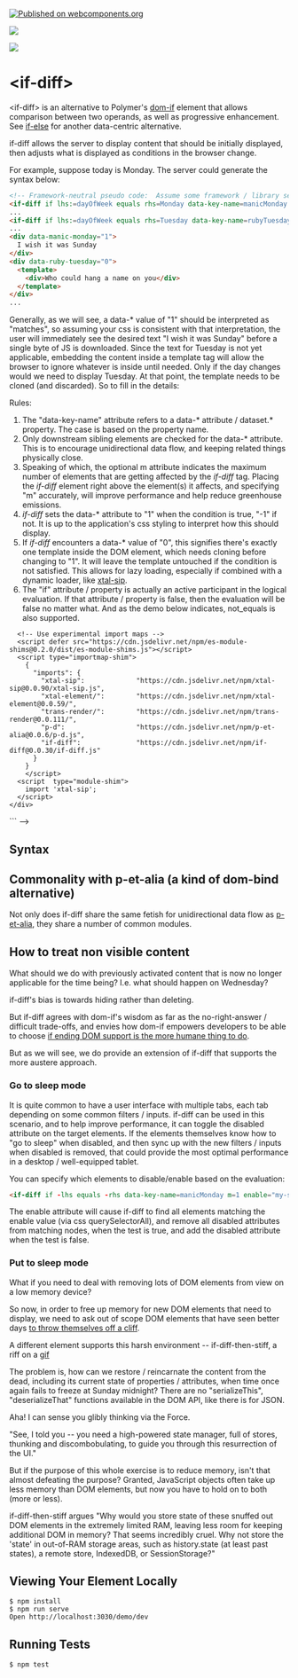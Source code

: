 [![Published on webcomponents.org](https://img.shields.io/badge/webcomponents.org-published-blue.svg)](https://www.webcomponents.org/element/if-diff)

<a href="https://nodei.co/npm/if-diff/"><img src="https://nodei.co/npm/if-diff.png"></a>


<img src="https://badgen.net/bundlephobia/minzip/if-diff">


# \<if-diff\>

\<if-diff\> is an alternative to Polymer's [dom-if](https://polymer-library.polymer-project.org/3.0/docs/devguide/templates#dom-if) element that allows comparison between two operands, as well as progressive enhancement.  See [if-else](https://github.com/matthewp/if-else) for another data-centric alternative.

if-diff allows the server to display content that should be initially displayed, then adjusts what is displayed as conditions in the browser change.

For example, suppose today is Monday.  The server could generate the syntax below:


```html
<!-- Framework-neutral pseudo code:  Assume some framework / library sets property "lhs" based on lhs:=dayOfWeek attribute --> 
<if-diff if lhs:=dayOfWeek equals rhs=Monday data-key-name=manicMonday m=1></if-diff>
...
<if-diff if lhs:=dayOfWeek equals rhs=Tuesday data-key-name=rubyTuesday></if-diff>
...
<div data-manic-monday="1">
  I wish it was Sunday
</div>
<div data-ruby-tuesday="0">
  <template>
    <div>Who could hang a name on you</div>
  </template>
</div>
...
```

Generally, as we will see, a data-* value of "1" should be interpreted as "matches", so assuming your css is consistent with that interpretation, the user will immediately see the desired text "I wish it was Sunday" before a single byte of JS is downloaded.  Since the text for Tuesday is not yet applicable, embedding the content inside a template tag will allow the browser to ignore whatever is inside until needed.  Only if the day changes would we need to display Tuesday.  At that point, the template needs to be cloned (and discarded).  So to fill in the details:

Rules: 

1.  The "data-key-name" attribute refers to a data-* attribute / dataset.* property.  The case is based on the property name.
2.  Only downstream sibling elements are checked for the data-* attribute.  This is to encourage unidirectional data flow, and keeping related things physically close.
3.  Speaking of which, the optional  m attribute indicates the maximum number of elements that are getting affected by the *if-diff* tag.  Placing the *if-diff* element right above the element(s) it affects, and specifying "m" accurately, will improve performance and help reduce greenhouse emissions.
4.  *if-diff* sets the data-* attribute to "1" when the condition is true, "-1" if not.  It is up to the application's css styling to interpret how this should display.
5.  If *if-diff* encounters a data-* value of "0", this signifies there's exactly one template inside the DOM element, which needs cloning before changing to "1".  It will leave the template untouched if the condition is not satisfied.  This allows for lazy loading, especially if combined with a dynamic loader, like [xtal-sip](https://github.com/bahrus/xtal-sip).
6.  The "if" attribute / property is actually an active participant in the logical evaluation.  If that attribute / property is false, then the evaluation will be false no matter what.  And as the demo below indicates, not_equals is also supported.

<!--
```
<custom-element-demo>
  <template>
    <div>
      <xtal-sip><script nomodule>["p-d", "if-diff"]</script></xtal-sip>
      <style>
        [data-equals="-1"]{
          display: none;
        }
        [data-not-equals="-1"]{
          display: none;
        }
      </style>
      <h3>Basic if-diff demo.</h3>
      <div> 
        Type in the text boxes, and see what happens when value in the left textbox matches or doesn't match the right textbox.
      </div>
      <label for=lhs>LHS:</label><input id=lhs> 
      <p-d on=input to=[-lhs]  val=target.value m=2></p-d>
      <label for=rhs>RHS:</label><input id=rhs>
      <p-d on=input to=[-rhs]  val=target.value m=2></p-d>
      <if-diff if -lhs equals -rhs data-key-name=equals></if-diff>
      <p-d on=value-changed to=[data-lhs-equals-rhs] prop=textContent value=target.value></p-d>
      <div data-equals=0 id=equalsStatus>
          <template>
            <div>LHS == RHS</div>
          </template>
      </div>

      <if-diff if -lhs not_equals -rhs data-key-name=notEquals></if-diff>
      <p-d on=value-changed to=[data-lhs-not-equals-rhs] prop=textContent></p-d>
      <div data-not-equals=0>
          <template>
              <div>LHS != RHS</div>
          </template>       
      </div>

      

      LHS Equals RHS: <span data-lhs-equals-rhs></span><br>
      LHS Doesn't equal RHS: <span data-lhs-not-equals-rhs></span>

      <!-- ========================  Script Refs ========================== -->


      <!-- Use experimental import maps -->
      <script defer src="https://cdn.jsdelivr.net/npm/es-module-shims@0.2.0/dist/es-module-shims.js"></script>
      <script type="importmap-shim">
        {
          "imports": {
            "xtal-sip":             "https://cdn.jsdelivr.net/npm/xtal-sip@0.0.90/xtal-sip.js",
            "xtal-element/":        "https://cdn.jsdelivr.net/npm/xtal-element@0.0.59/",
            "trans-render/":        "https://cdn.jsdelivr.net/npm/trans-render@0.0.111/",
            "p-d":                  "https://cdn.jsdelivr.net/npm/p-et-alia@0.0.6/p-d.js",
            "if-diff":              "https://cdn.jsdelivr.net/npm/if-diff@0.0.30/if-diff.js"
          }
        }
        </script>
      <script  type="module-shim">
        import 'xtal-sip';
      </script>
    </div>
  </template>
</custom-element-demo>
```
-->  

## Syntax

<!--
```
<custom-element-demo>
<template>
    <iframe src=https://bahrus.github.io/wc-info/syntax.html?npmPackage=if-diff style="width:100%;border:none;height:600px"></iframe>
</template>
</custom-element-demo>
```
-->

## Commonality with p-et-alia (a kind of dom-bind alternative)

Not only does if-diff share the same fetish for unidirectional data flow as [p-et-alia](https://github.com/bahrus/p-et-alia), they share a number of common modules.  

<!--As a result, while if-diff and p-d weighs around 3kb, combine them together, and, due to the magic of code reuse, the combined size is ~2.5kb minified and gzipped.-->

## How to treat non visible content

What should we do with previously activated content that is now no longer applicable for the time being?  I.e. what should happen on Wednesday?

if-diff's bias is towards hiding rather than deleting.

But if-diff agrees with dom-if's wisdom as far as the no-right-answer / difficult trade-offs, and envies how dom-if empowers developers to be able to choose [if ending DOM support is the more humane thing to do](https://polymer-library.polymer-project.org/2.0/docs/devguide/templates#dom-if).

But as we will see, we do provide an extension of if-diff that supports the more austere approach.

### Go to sleep mode

It is quite common to have a user interface with multiple tabs, each tab depending on some common filters / inputs.  if-diff can be used in this scenario, and to help improve performance, it can toggle the disabled attribute on the target elements.  If the elements themselves know how to "go to sleep" when disabled, and then sync up with the new filters / inputs when disabled is removed, that could provide the most optimal performance in a desktop / well-equipped tablet.

You can specify which elements to disable/enable based on the evaluation:

```html
<if-diff if -lhs equals -rhs data-key-name=manicMonday m=1 enable="my-sleeping-element"></if-diff>
```

The enable attribute will cause if-diff to find all elements matching the enable value (via css querySelectorAll), and remove all disabled attributes from matching nodes, when the test is true, and add the disabled attribute when the test is false.

### Put to sleep mode

What if you need to deal with removing lots of DOM elements from view on a low memory device? 

So now, in order to free up memory for new DOM elements that need to display, we need to ask out of scope DOM elements that have seen better days [to throw themselves off a cliff](https://www.youtube.com/watch?v=DwD7f5ZWhAk).

A different element supports this harsh environment -- if-diff-then-stiff, a riff on a [gif](http://maryroach.net/stiff.html)

The problem is, how can we restore / reincarnate the content from the dead, including its current state of properties / attributes, when time once again fails to freeze at Sunday midnight? There are no "serializeThis", "deserializeThat" functions available in the DOM API, like there is for JSON.

Aha!  I can sense you glibly thinking via the Force.  

"See, I told you -- you need a high-powered state manager, full of stores, thunking and discombobulating, to guide you through this resurrection of the UI."

But if the purpose of this whole exercise is to reduce memory, isn't that almost defeating the purpose?  Granted, JavaScript objects often take up less memory than DOM elements, but now you have to hold on to both (more or less).

if-diff-then-stiff argues "Why would you store state of these snuffed out DOM elements in the extremely limited RAM, leaving less room for keeping additional DOM in memory?  That seems incredibly cruel. Why not store the 'state' in out-of-RAM storage areas, such as history.state (at least past states), a remote store, IndexedDB, or SessionStorage?"  

## Viewing Your Element Locally

```
$ npm install
$ npm run serve
Open http://localhost:3030/demo/dev
```

## Running Tests

```
$ npm test
```
